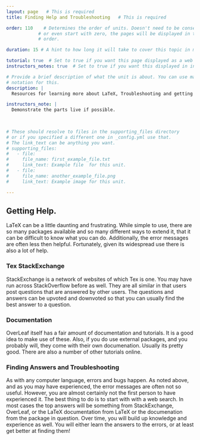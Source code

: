 ```yaml
---
layout: page   # This is required
title: Finding Help and Troubleshooting   # This is required

order: 110    # Determines the order of units. Doesn't need to be consecutive though
            # or even start with zero, the pages will be displayed in their sort
            # order.

duration: 15 # A hint to how long it will take to cover this topic in mintues.

tutorial: true  # Set to true if you want this page displayed as a web page
instructors_notes: true  # Set to true if you want this displayed in instructors notes

# Provide a brief description of what the unit is about. You can use markdown
# notation for this.
description: |
  Resources for learning more about LaTeX, Troubleshooting and getting help.

instructors_note: |
  Demonstrate the parts live if possible.
  

  
# These should resolve to files in the supporting_files directory
# or if you specified a different one in _config.yml use that.
# The link_text can be anything you want.
# supporting_files:
#   - file:
#     file_name: first_example_file.txt
#     link_text: Example file  for this unit.
#   - file:
#     file_name: another_example_file.png
#     link_text: Example image for this unit.

---
```


## Getting Help.

LaTeX can be a little daunting and frustrating. While simple to use, there are
so many packages available and so many different ways to extend it, that it
can be difficult to know what you can do. Additionally, the error messages are
often less then helpful. Fortunately, given its widespread use there is also
a lot of help.

### Tex StackExchange

StackExchange is a network of websites of which Tex is one. You may have run 
across StackOverflow before as well. They are all similar in that users post 
questions that are answered by other users. The questions and answers can 
be upvoted and downvoted so that you can usually find the best answer to 
a question. 

### Documentation

OverLeaf itself has a fair amount of documentation and tutorials. It is a good
idea to make use of these. Also, if you do use external packages, and you 
probably will, they come with their own documenation. Usually its pretty good.
There are also a number of other tutorials online.

### Finding Answers and Troubleshooting

As with any computer language, errors and bugs happen. As noted above, and as 
you may have experienced, the error messages are often not so useful. However,
you are almost certainly not the first person to have experienced it. The
best thing to do is to start with with a web search. In most cases the top 
answers will be something from StackExchange, OverLeaf, or the LaTeX 
documentation from LaTeX or the documenation from the package in question.
Over time, you will build up knowledge and experience as well. You will
either learn the answers to the errors, or at least get better at finding them!